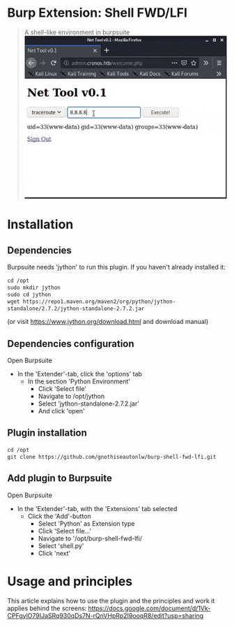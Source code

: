 # Burp Extension: Shell FWD/LFI
> A shell-like environment in burpsuite
> ![Shell Demo](/demo/shell_command_injection_mode_without_config.gif)

# Installation
## Dependencies
Burpsuite needs 'jython' to run this plugin. If you haven't already installed it:
```
cd /opt
sudo mkdir jython
sudo cd jython
wget https://repo1.maven.org/maven2/org/python/jython-standalone/2.7.2/jython-standalone-2.7.2.jar
```
(or visit https://www.jython.org/download.html and download manual)

## Dependencies configuration
Open Burpsuite
   * In the 'Extender'-tab, click the 'options' tab
      * In the section 'Python Environment'
         * Click 'Select file'
         * Navigate to /opt/jython
         * Select 'jython-standalone-2.7.2.jar'
         * And click 'open'

## Plugin installation
```
cd /opt
git clone https://github.com/gnothiseautonlw/burp-shell-fwd-lfi.git
```

## Add plugin to Burpsuite
Open Burpsuite
  * In the 'Extender'-tab, with the 'Extensions' tab selected
    * Click the 'Add'-button
      * Select 'Python' as Extension type
      * Click 'Select file...'
      * Navigate to '/opt/burp-shell-fwd-lfi/
      * Select 'shell.py'
      * Click 'next'

# Usage and principles
This article explains how to use the plugin and the principles and work it applies behind the screens:
https://docs.google.com/document/d/1Vk-CPFgylO79IJaSRq930qDs7N-rQnVHpRp2I9ooqR8/edit?usp=sharing
